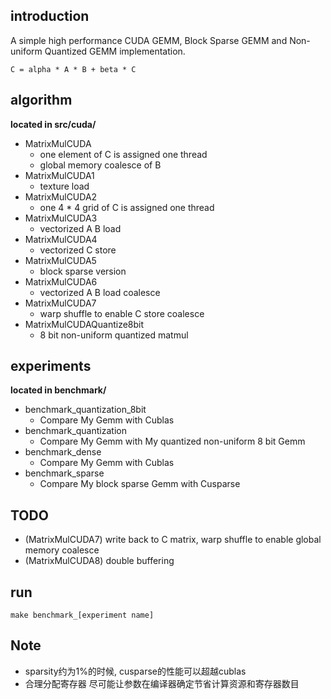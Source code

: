 ## introduction
A simple high performance CUDA GEMM, Block Sparse GEMM and Non-uniform Quantized GEMM implementation.
```
C = alpha * A * B + beta * C
```
## algorithm
**located in src/cuda/**

* MatrixMulCUDA
    * one element of C is assigned one thread
    * global memory coalesce of B
* MatrixMulCUDA1
    * texture load
* MatrixMulCUDA2
    * one 4 * 4 grid of C is assigned one thread
* MatrixMulCUDA3
    * vectorized A B load
* MatrixMulCUDA4
    * vectorized C store
* MatrixMulCUDA5
    * block sparse version
* MatrixMulCUDA6
    * vectorized A B load coalesce
* MatrixMulCUDA7
    * warp shuffle to enable C store coalesce
* MatrixMulCUDAQuantize8bit
    * 8 bit non-uniform quantized matmul

## experiments
**located in benchmark/**
* benchmark_quantization_8bit
    * Compare My Gemm with Cublas
* benchmark_quantization
    * Compare My Gemm with My quantized non-uniform 8 bit Gemm
* benchmark_dense
    * Compare My Gemm with Cublas
* benchmark_sparse
    * Compare My block sparse Gemm with Cusparse

## TODO
* (MatrixMulCUDA7) write back to C matrix, warp shuffle to enable global memory coalesce
* (MatrixMulCUDA8) double buffering

## run
```
make benchmark_[experiment name]
```

## Note
* sparsity约为1%的时候, cusparse的性能可以超越cublas
* 合理分配寄存器 尽可能让参数在编译器确定节省计算资源和寄存器数目
